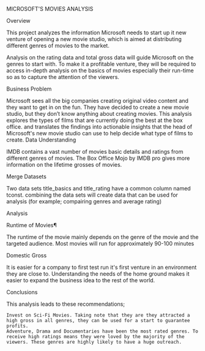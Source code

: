 MICROSOFT'S MOVIES ANALYSIS

Overview

This project analyzes the information Microsoft needs to start up it new venture of opening a new movie studio, which is aimed at distributing different genres of movies to the market.

Analysis on the rating data and total gross data will guide Microsoft on the genres to start with. To make it a profitable venture, they will be required to access in-depth analysis on the basics of movies especially their run-time so as to capture the attention of the viewers.

Business Problem

Microsoft sees all the big companies creating original video content and they want to get in on the fun. They have decided to create a new movie studio, but they don’t know anything about creating movies. This analysis explores the types of films that are currently doing the best at the box office. and translates the findings into actionable insights that the head of Microsoft's new movie studio can use to help decide what type of films to create.
Data Understanding

IMDB contains a vast number of movies basic details and ratings from different genres of movies. The Box Office Mojo by IMDB pro gives more information on the lifetime grosses of movies.

Merge Datasets

Two data sets title_basics and title_rating have a common column named tconst. combining the data sets will create data that can be used for analysis (for example; compairing genres and average rating)

Analysis

Runtime of Movies¶

The runtime of the movie mainly depends on the genre of the movie and the targeted audience. Most movies will run for approximately 90-100 minutes

Domestic Gross

It is easier for a company to first test run it's first venture in an environment they are close to. Understanding the needs of the home ground makes it easier to expand the business idea to the rest of the world.

Conclusions

This analysis leads to these recommendations;

    Invest on Sci-Fi Movies. Taking note that they are they attracted a high gross in all genres, they can be used for a start to guarantee profits.
    Adventure, Drama and Documentaries have been the most rated genres. To receive high ratings means they were loved by the majority of the viewers. These genres are highly likely to have a huge outreach.


